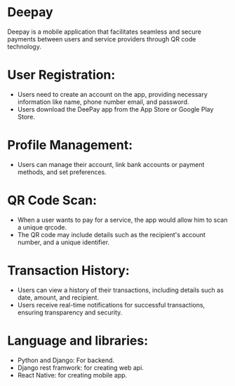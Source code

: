 # Deepay
 Deepay is a mobile application that facilitates seamless and secure payments between users and service providers through QR code technology.


# **User Registration**:
   - Users need to create an account on the app, providing necessary information like name, phone number email, and password.
   - Users download the DeePay app from the App Store or Google Play Store.

# Profile Management:
  - Users can manage their account, link bank accounts or payment methods, and set preferences.

# QR Code Scan:
  - When a user wants to pay for a service, the app would allow him to scan a unique qrcode.
  - The QR code may include details such as the recipient's account number, and a unique identifier.

# Transaction History:
   - Users can view a history of their transactions, including details such as date, amount, and recipient.
   - Users receive real-time notifications for successful transactions, ensuring transparency and security.

# Language and libraries:
   * Python and Django: For backend.
   * Django rest framwork: for creating web api.
   * React Native: for creating mobile app.

